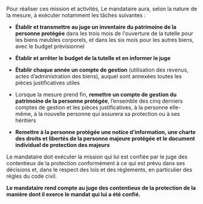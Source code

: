 Pour réaliser ces mission et activités, Le mandataire aura, selon la nature de la mesure, à exécuter notamment les tâches suivantes :

- **Établir et transmettre au juge un inventaire du patrimoine de la personne protégée** dans les trois mois de l'ouverture de la tutelle pour les biens meubles corporels, et dans les six mois pour les autres biens, avec le budget prévisionnel

- **Établir et arrêter le budget de la tutelle et en informer le juge**

- **Établir chaque année un compte de gestion** (utilisation des revenus, actes d’administration des biens), auquel sont annexées toutes les pièces justificatives utiles

- Lorsque la mesure prend fin, **remettre un compte de gestion du patrimoine de la personne protégée**, l’ensemble des cinq derniers comptes de gestion et les pièces justificatives, à la personne elle-même, à la nouvelle personne qui assurera sa protection ou à ses héritiers

- **Remettre à la personne protégée une notice d’information, une charte des droits et libertés de la personne majeure protégée et le document individuel de protection des majeurs**

Le mandataire doit exécuter la mission qui lui est confiée par le juge des contentieux de la protection conformément à ce qui est prévu dans ses décisions et, dans le respect des lois et des règlements, en particulier des règles du code civil.
<br/>

**Le mandataire rend compte au juge des contentieux de la protection de la manière dont il exerce le mandat qui lui a été confié.**
